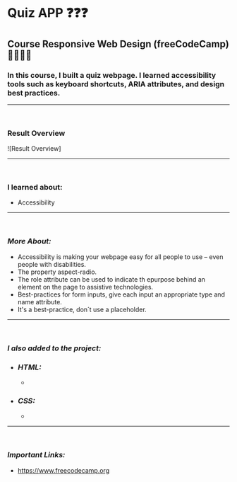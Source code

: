 # **Quiz APP** ❓❓❓

## **Course Responsive Web Design (freeCodeCamp)** 🧑🏻‍🚀🚀

### In this course, I built a quiz webpage. I learned accessibility tools such as keyboard shortcuts, ARIA attributes, and design best practices.

---

<br>

### **Result Overview**

![Result Overview]

---

<br>

### **I learned about:**

- Accessibility

---

<br>

### _More About:_

- Accessibility is making your webpage easy for all people to use – even people with disabilities.
- The property aspect-radio.
- The role attribute can be used to indicate th epurpose behind an element on the page to assistive technologies.
- Best-practices for form inputs, give each input an appropriate type and name attribute.
- It's a best-practice, don´t use a placeholder.

---

<br>

### _I also added to the project:_

- ### _HTML:_
  -
- ### _CSS:_
  -

---

<br>

### _Important Links:_

- https://www.freecodecamp.org
